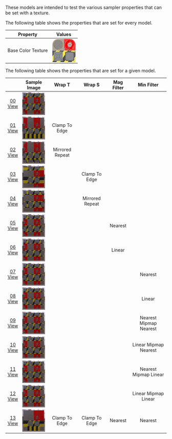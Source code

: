 These models are intended to test the various sampler properties that can be set with a texture.  

The following table shows the properties that are set for every model.  

| Property | **Values** |
| :---: | :---: |
| Base Color Texture | [<img src="Figures/Thumbnails/BaseColor_Plane.png" align="middle">](Textures/BaseColor_Plane.png) |

 
The following table shows the properties that are set for a given model.  

|   | Sample Image | Wrap T | Wrap S | Mag Filter | Min Filter |
| :---: | :---: | :---: | :---: | :---: | :---: |
| [00](Texture_Sampler_00.gltf)<br>[View](https://bghgary.github.io/glTF-Assets-Viewer/?type=Positive&folder=21&model=0) | [<img src="Figures/Thumbnails/Texture_Sampler_00.png" align="middle">](Figures/SampleImages/Texture_Sampler_00.png) |   |   |   |   |
| [01](Texture_Sampler_01.gltf)<br>[View](https://bghgary.github.io/glTF-Assets-Viewer/?type=Positive&folder=21&model=1) | [<img src="Figures/Thumbnails/Texture_Sampler_01.png" align="middle">](Figures/SampleImages/Texture_Sampler_01.png) | Clamp To Edge |   |   |   |
| [02](Texture_Sampler_02.gltf)<br>[View](https://bghgary.github.io/glTF-Assets-Viewer/?type=Positive&folder=21&model=2) | [<img src="Figures/Thumbnails/Texture_Sampler_02.png" align="middle">](Figures/SampleImages/Texture_Sampler_02.png) | Mirrored Repeat |   |   |   |
| [03](Texture_Sampler_03.gltf)<br>[View](https://bghgary.github.io/glTF-Assets-Viewer/?type=Positive&folder=21&model=3) | [<img src="Figures/Thumbnails/Texture_Sampler_03.png" align="middle">](Figures/SampleImages/Texture_Sampler_03.png) |   | Clamp To Edge |   |   |
| [04](Texture_Sampler_04.gltf)<br>[View](https://bghgary.github.io/glTF-Assets-Viewer/?type=Positive&folder=21&model=4) | [<img src="Figures/Thumbnails/Texture_Sampler_04.png" align="middle">](Figures/SampleImages/Texture_Sampler_04.png) |   | Mirrored Repeat |   |   |
| [05](Texture_Sampler_05.gltf)<br>[View](https://bghgary.github.io/glTF-Assets-Viewer/?type=Positive&folder=21&model=5) | [<img src="Figures/Thumbnails/Texture_Sampler_05.png" align="middle">](Figures/SampleImages/Texture_Sampler_05.png) |   |   | Nearest |   |
| [06](Texture_Sampler_06.gltf)<br>[View](https://bghgary.github.io/glTF-Assets-Viewer/?type=Positive&folder=21&model=6) | [<img src="Figures/Thumbnails/Texture_Sampler_06.png" align="middle">](Figures/SampleImages/Texture_Sampler_06.png) |   |   | Linear |   |
| [07](Texture_Sampler_07.gltf)<br>[View](https://bghgary.github.io/glTF-Assets-Viewer/?type=Positive&folder=21&model=7) | [<img src="Figures/Thumbnails/Texture_Sampler_07.png" align="middle">](Figures/SampleImages/Texture_Sampler_07.png) |   |   |   | Nearest |
| [08](Texture_Sampler_08.gltf)<br>[View](https://bghgary.github.io/glTF-Assets-Viewer/?type=Positive&folder=21&model=8) | [<img src="Figures/Thumbnails/Texture_Sampler_08.png" align="middle">](Figures/SampleImages/Texture_Sampler_08.png) |   |   |   | Linear |
| [09](Texture_Sampler_09.gltf)<br>[View](https://bghgary.github.io/glTF-Assets-Viewer/?type=Positive&folder=21&model=9) | [<img src="Figures/Thumbnails/Texture_Sampler_09.png" align="middle">](Figures/SampleImages/Texture_Sampler_09.png) |   |   |   | Nearest Mipmap Nearest |
| [10](Texture_Sampler_10.gltf)<br>[View](https://bghgary.github.io/glTF-Assets-Viewer/?type=Positive&folder=21&model=10) | [<img src="Figures/Thumbnails/Texture_Sampler_10.png" align="middle">](Figures/SampleImages/Texture_Sampler_10.png) |   |   |   | Linear Mipmap Nearest |
| [11](Texture_Sampler_11.gltf)<br>[View](https://bghgary.github.io/glTF-Assets-Viewer/?type=Positive&folder=21&model=11) | [<img src="Figures/Thumbnails/Texture_Sampler_11.png" align="middle">](Figures/SampleImages/Texture_Sampler_11.png) |   |   |   | Nearest Mipmap Linear |
| [12](Texture_Sampler_12.gltf)<br>[View](https://bghgary.github.io/glTF-Assets-Viewer/?type=Positive&folder=21&model=12) | [<img src="Figures/Thumbnails/Texture_Sampler_12.png" align="middle">](Figures/SampleImages/Texture_Sampler_12.png) |   |   |   | Linear Mipmap Linear |
| [13](Texture_Sampler_13.gltf)<br>[View](https://bghgary.github.io/glTF-Assets-Viewer/?type=Positive&folder=21&model=13) | [<img src="Figures/Thumbnails/Texture_Sampler_13.png" align="middle">](Figures/SampleImages/Texture_Sampler_13.png) | Clamp To Edge | Clamp To Edge | Nearest | Nearest |
 
